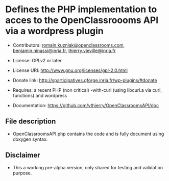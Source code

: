 # Defines the PHP implementation to acces to the OpenClassroooms API via a wordpress plugin

* Contributors: romain.kuzniak@openclassrooms.com, benjamin.ninassi@inria.fr, thierry.vieville@inria.fr
* License: GPLv2 or later
* License URI: http://www.gnu.org/licenses/gpl-2.0.html
* Donate link: http://sparticipatives.gforge.inria.fr/wp-plugins/#donate
* Requires: a recent PHP (non critical) -with-curl (using libcurl.a via curl_ functions) and wordpress

* Documentation: https://github.com/vthierry/OpenClassroomsAPI/doc

## File description

* OpenClassroomsAPI.php contains the code and is fully document using doxygen syntax.

## Disclaimer

* This a working pre-alpha version, only shared for testing and validation purpose.

